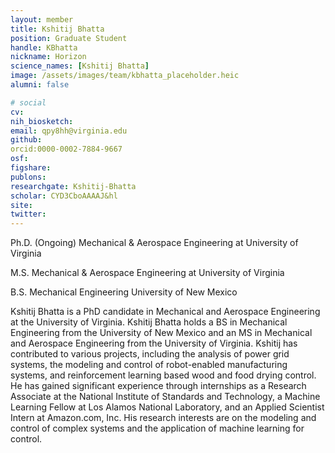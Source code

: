 ```yaml
---
layout: member
title: Kshitij Bhatta
position: Graduate Student
handle: KBhatta
nickname: Horizon
science_names: [Kshitij Bhatta]
image: /assets/images/team/kbhatta_placeholder.heic
alumni: false

# social
cv: 
nih_biosketch:
email: qpy8hh@virginia.edu
github: 
orcid:0000-0002-7884-9667
osf: 
figshare: 
publons:
researchgate: Kshitij-Bhatta
scholar: CYD3CboAAAAJ&hl
site: 
twitter: 
---
```


Ph.D. (Ongoing) Mechanical & Aerospace Engineering at University of Virginia

M.S. Mechanical & Aerospace Engineering at University of Virginia

B.S. Mechanical Engineering University of New Mexico

Kshitij Bhatta is a PhD candidate in Mechanical and Aerospace Engineering at the University of Virginia. Kshitij Bhatta  holds a BS in Mechanical Engineering from the University of New Mexico and an MS in Mechanical and Aerospace Engineering from the University of Virginia. Kshitij has contributed to various projects, including the analysis of power grid systems, the modeling and control of robot-enabled manufacturing systems, and reinforcement learning based wood and food drying control. He has gained significant experience through internships as a Research Associate at the National Institute of Standards and Technology, a Machine Learning Fellow at Los Alamos National Laboratory, and an Applied Scientist Intern at Amazon.com, Inc. His research interests are on the modeling and control of complex systems and the application of machine learning for control.

